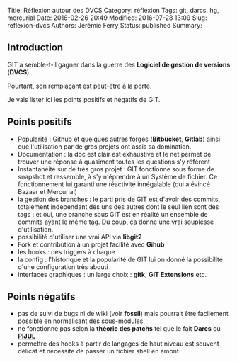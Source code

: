 Title: Réflexion autour des DVCS
Category: réflexion
Tags: git, darcs, hg, mercurial
Date: 2016-02-26 20:49
Modified: 2016-07-28 13:09
Slug: reflexion-dvcs
Authors: Jérémie Ferry
Status: published
Summary:

## Introduction

GIT a semble-t-il gagner dans la guerre des **Logiciel de gestion de versions** (**DVCS**)

Pourtant, son remplaçant est peut-être à la porte.

Je vais lister ici les points positifs et négatifs de GIT.

## Points positifs

- Popularité : Github et quelques autres forges (**Bitbucket**, **Gitlab**) ainsi que l'utilisation par de gros projets ont assis sa domination.
- Documentation : la doc est clair est exhaustive et le net permet de trouver une réponse à quasiment toutes les questions s'y référent
- Instantanéité sur de très gros projet : GIT fonctionne sous forme de snapshot et ressemble, à s'y méprendre à un Système de fichier.
Ce fonctionnement lui garanti une réactivité innégalable (qui a évincé Bazaar et Mercurial)
- la gestion des branches : le parti pris de GIT est d'avoir des commits, totalement indépendant des uns des autres dont le seul lien sont des tags : et oui, une branche sous GIT est en réalité un ensemble de commits ayant le même tag.
Du coup, ça donne une vrai souplesse d'utilisation.
- possibilité d'utiliser une vrai API via **libgit2**
- Fork et contribution à un projet facilité avec **Gihub**
- les hooks : des triggers à chaque
- la config : l'historique et la popularité de GIT lui on donné la possibilité d'une configuration très abouti
- interfaces graphiques : un large choix : **gitk**, **GIT Extensions** etc.

## Points négatifs

- pas de suivi de bugs ni de wiki (voir **fossil**) mais pourrait être facilement possible en normalisant des sous-modules.
- ne fonctionne pas selon la **théorie des patchs** tel que le fait **Darcs** ou **[PIJUL](http://pijul.org)**
- permettre des hooks à partir de langages de haut niveau est souvent délicat et nécessite de passer un fichier shell en amont
